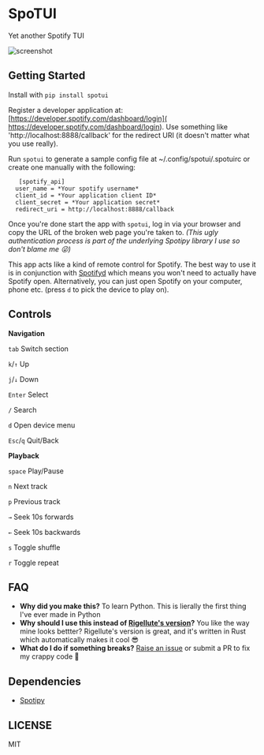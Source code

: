 # SpoTUI
Yet another Spotify TUI

![screenshot](https://i.imgur.com/7syOTKb.gif)

Getting Started
-----------

Install with ```pip install spotui```

Register a developer application at: [https://developer.spotify.com/dashboard/login]( https://developer.spotify.com/dashboard/login). Use something like 'http://localhost:8888/callback' for the redirect URI (it doesn't matter what you use really).

Run `spotui` to generate a sample config file at ~/.config/spotui/.spotuirc or create one manually with the following:

```
   [spotify_api]
  user_name = *Your spotify username*
  client_id = *Your application client ID*
  client_secret = *Your application secret*
  redirect_uri = http://localhost:8888/callback
```

Once you're done start the app with `spotui`, log in via your browser and copy the URL of the broken web page you're taken to. *(This ugly authentication process is part of the underlying Spotipy library I use so don't blame me :stuck_out_tongue_winking_eye:)*

This app acts like a kind of remote control for Spotify. The best way to use it is in conjunction with [Spotifyd](https://github.com/Spotifyd/spotifyd) which means you won't need to actually have Spotify open. Alternatively, you can just open Spotify on your computer, phone etc. (press `d` to pick the device to play on).




Controls
-------

**Navigation**

`tab` Switch section

`k`/`↑` Up

`j`/`↓` Down

`Enter` Select

`/` Search 

`d` Open device menu

`Esc`/`q` Quit/Back

**Playback**

`space` Play/Pause

`n` Next track

`p` Previous track

`→` Seek 10s forwards

`←` Seek 10s backwards

`s` Toggle shuffle

`r` Toggle repeat


FAQ
----

* **Why did you make this?** To learn Python. This is lierally the first thing I've ever made in Python
* **Why should I use this instead of [Rigellute's version](https://github.com/Rigellute/spotify-tui)?** You like the way mine looks bettter? Rigellute's version is great, and it's written in Rust which automatically makes it cool :sunglasses: 
* **What do I do if something breaks?** [Raise an issue](https://github.com/ceuk/spotui/issues/new) or submit a PR to fix my crappy code :pray:

Dependencies
-----------

* [Spotipy](https://spotipy.readthedocs.io/en/latest/)

LICENSE
------

MIT

